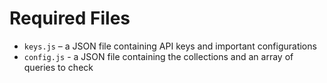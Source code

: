# Required Files
- `keys.js` – a JSON file containing API keys and important configurations
- `config.js` - a JSON file containing the collections and an array of queries to check
